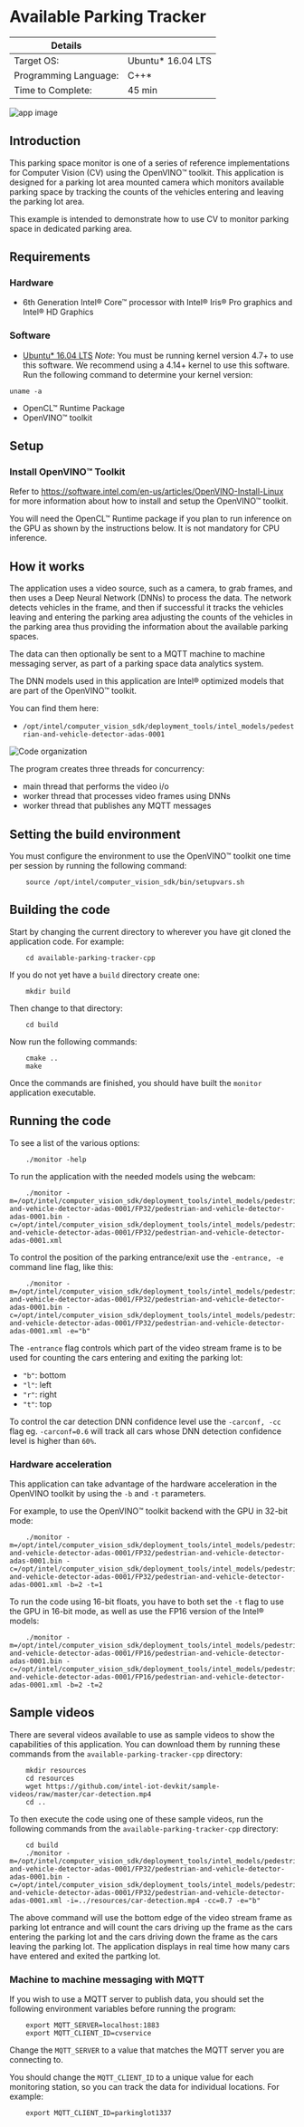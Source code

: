 # Available Parking Tracker

| Details            |              |
|-----------------------|---------------|
| Target OS:            |  Ubuntu\* 16.04 LTS   |
| Programming Language: |  C++\* |
| Time to Complete:     |  45 min     |

![app image](./images/parking-space-monitor.png)

## Introduction

This parking space monitor is one of a series of reference implementations for Computer Vision (CV) using the OpenVINO™ toolkit. This application is designed for a parking lot area mounted camera which monitors available parking space by tracking the counts of the vehicles entering and leaving the parking lot area.

This example is intended to demonstrate how to use CV to monitor parking space in dedicated parking area.

## Requirements

### Hardware
* 6th Generation Intel® Core™ processor with Intel® Iris® Pro graphics and Intel® HD Graphics

### Software
* [Ubuntu\* 16.04 LTS](http://releases.ubuntu.com/16.04/)
*Note*: You must be running kernel version 4.7+ to use this software. We recommend using a 4.14+ kernel to use this software. Run the following command to determine your kernel version:
```
uname -a
```
* OpenCL™ Runtime Package
* OpenVINO™ toolkit

## Setup

### Install OpenVINO™ Toolkit
Refer to https://software.intel.com/en-us/articles/OpenVINO-Install-Linux for more information about how to install and setup the OpenVINO™ toolkit.

You will need the OpenCL™ Runtime package if you plan to run inference on the GPU as shown by the
instructions below. It is not mandatory for CPU inference.

## How it works

The application uses a video source, such as a camera, to grab frames, and then uses a Deep Neural Network (DNNs) to process the data. The network detects vehicles in the frame, and then if successful it tracks the vehicles leaving and entering the parking area adjusting the counts of the vehicles in the parking area thus providing the information about the available parking spaces.

The data can then optionally be sent to a MQTT machine to machine messaging server, as part of a parking space data analytics system.

The DNN models used in this application are Intel® optimized models that are part of the OpenVINO™ toolkit.

You can find them here:

- `/opt/intel/computer_vision_sdk/deployment_tools/intel_models/pedestrian-and-vehicle-detector-adas-0001
`

![Code organization](./images/arch3.png)

The program creates three threads for concurrency:

- main thread that performs the video i/o
- worker thread that processes video frames using DNNs
- worker thread that publishes any MQTT messages

## Setting the build environment

You must configure the environment to use the OpenVINO™ toolkit one time per session by running the following command:
```
    source /opt/intel/computer_vision_sdk/bin/setupvars.sh
```

## Building the code

Start by changing the current directory to wherever you have git cloned the application code. For example:
```
    cd available-parking-tracker-cpp
```

If you do not yet have a `build` directory create one:
```
    mkdir build
```

Then change to that directory:
```
    cd build
```

Now run the following commands:
```
    cmake ..
    make
```

Once the commands are finished, you should have built the `monitor` application executable.

## Running the code

To see a list of the various options:
```
    ./monitor -help
```

To run the application with the needed models using the webcam:
```
    ./monitor -m=/opt/intel/computer_vision_sdk/deployment_tools/intel_models/pedestrian-and-vehicle-detector-adas-0001/FP32/pedestrian-and-vehicle-detector-adas-0001.bin -c=/opt/intel/computer_vision_sdk/deployment_tools/intel_models/pedestrian-and-vehicle-detector-adas-0001/FP32/pedestrian-and-vehicle-detector-adas-0001.xml
```

To control the position of the parking entrance/exit use the `-entrance, -e` command line flag, like this:
```
    ./monitor -m=/opt/intel/computer_vision_sdk/deployment_tools/intel_models/pedestrian-and-vehicle-detector-adas-0001/FP32/pedestrian-and-vehicle-detector-adas-0001.bin -c=/opt/intel/computer_vision_sdk/deployment_tools/intel_models/pedestrian-and-vehicle-detector-adas-0001/FP32/pedestrian-and-vehicle-detector-adas-0001.xml -e="b"
```

The `-entrance` flag controls which part of the video stream frame is to be used for counting the cars entering and exiting the parking lot:
* `"b"`: bottom
* `"l"`: left
* `"r"`: right
* `"t"`: top

To control the car detection DNN confidence level use the `-carconf, -cc` flag eg. `-carconf=0.6` will track all cars whose DNN detection confidence level is higher than `60%`.

### Hardware acceleration

This application can take advantage of the hardware acceleration in the OpenVINO toolkit by using the `-b` and `-t` parameters.

For example, to use the OpenVINO™ toolkit backend with the GPU in 32-bit mode:
```
    ./monitor -m=/opt/intel/computer_vision_sdk/deployment_tools/intel_models/pedestrian-and-vehicle-detector-adas-0001/FP32/pedestrian-and-vehicle-detector-adas-0001.bin -c=/opt/intel/computer_vision_sdk/deployment_tools/intel_models/pedestrian-and-vehicle-detector-adas-0001/FP32/pedestrian-and-vehicle-detector-adas-0001.xml -b=2 -t=1
```

To run the code using 16-bit floats, you have to both set the `-t` flag to use the GPU in 16-bit mode, as well as use the FP16 version of the Intel® models:
```
    ./monitor -m=/opt/intel/computer_vision_sdk/deployment_tools/intel_models/pedestrian-and-vehicle-detector-adas-0001/FP16/pedestrian-and-vehicle-detector-adas-0001.bin -c=/opt/intel/computer_vision_sdk/deployment_tools/intel_models/pedestrian-and-vehicle-detector-adas-0001/FP16/pedestrian-and-vehicle-detector-adas-0001.xml -b=2 -t=2
```

## Sample videos

There are several videos available to use as sample videos to show the capabilities of this application. You can download them by running these commands from the `available-parking-tracker-cpp` directory:
```
    mkdir resources
    cd resources
    wget https://github.com/intel-iot-devkit/sample-videos/raw/master/car-detection.mp4
    cd ..
```

To then execute the code using one of these sample videos, run the following commands from the `available-parking-tracker-cpp` directory:
```
    cd build
    ./monitor -m=/opt/intel/computer_vision_sdk/deployment_tools/intel_models/pedestrian-and-vehicle-detector-adas-0001/FP32/pedestrian-and-vehicle-detector-adas-0001.bin -c=/opt/intel/computer_vision_sdk/deployment_tools/intel_models/pedestrian-and-vehicle-detector-adas-0001/FP32/pedestrian-and-vehicle-detector-adas-0001.xml -i=../resources/car-detection.mp4 -cc=0.7 -e="b"
```

The above command will use the bottom edge of the video stream frame as parking lot entrance and will count the cars driving up the frame as the cars entering the parking lot and the cars driving down the frame as the cars leaving the parking lot. The application displays in real time how many cars have entered and exited the partking lot.

### Machine to machine messaging with MQTT

If you wish to use a MQTT server to publish data, you should set the following environment variables before running the program:
```
    export MQTT_SERVER=localhost:1883
    export MQTT_CLIENT_ID=cvservice
```

Change the `MQTT_SERVER` to a value that matches the MQTT server you are connecting to.

You should change the `MQTT_CLIENT_ID` to a unique value for each monitoring station, so you can track the data for individual locations. For example:
```
    export MQTT_CLIENT_ID=parkinglot1337
```
